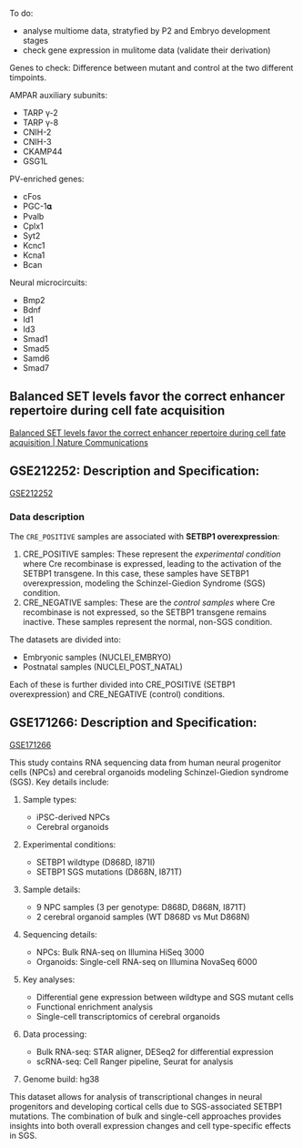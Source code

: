 To do:

- analyse multiome data, stratyfied by P2 and Embryo development stages
- check gene expression in mulitome data (validate their derivation)

Genes to check:
Difference between mutant and control at the two different timpoints.

AMPAR auxiliary subunits:
- TARP γ-2
- TARP γ-8
- CNIH-2
- CNIH-3
- CKAMP44
- GSG1L

PV-enriched genes:
- cFos
- PGC-1𝛂
- Pvalb
- Cplx1
- Syt2
- Kcnc1
- Kcna1
- Bcan

Neural microcircuits:
- Bmp2
- Bdnf
- Id1
- Id3
- Smad1
- Smad5
- Samd6
- Smad7


## Balanced SET levels favor the correct enhancer repertoire during cell fate acquisition

[Balanced SET levels favor the correct enhancer repertoire during cell fate acquisition | Nature Communications](https://www.nature.com/articles/s41467-023-39043-x)


## GSE212252: Description and Specification:
[GSE212252](https://www.ncbi.nlm.nih.gov/geo/query/acc.cgi?acc=GSE212252)

### Data description
The `CRE_POSITIVE` samples are associated with **SETBP1 overexpression**:
1. CRE_POSITIVE samples: These represent the *experimental condition* where Cre recombinase is expressed, leading to the activation of the SETBP1 transgene. In this case, these samples have SETBP1 overexpression, modeling the Schinzel-Giedion Syndrome (SGS) condition.
2. CRE_NEGATIVE samples: These are the *control samples* where Cre recombinase is not expressed, so the SETBP1 transgene remains inactive. These samples represent the normal, non-SGS condition.
   
The datasets are divided into:
- Embryonic samples (NUCLEI_EMBRYO)
- Postnatal samples (NUCLEI_POST_NATAL)

Each of these is further divided into CRE_POSITIVE (SETBP1 overexpression) and CRE_NEGATIVE (control) conditions.


## GSE171266: Description and Specification:
[GSE171266](https://www.ncbi.nlm.nih.gov/geo/query/acc.cgi?acc=GSE171266)

This study contains RNA sequencing data from human neural progenitor cells (NPCs) and cerebral organoids modeling Schinzel-Giedion syndrome (SGS). Key details include:

1. Sample types:

   - iPSC-derived NPCs
   - Cerebral organoids
2. Experimental conditions:

   - SETBP1 wildtype (D868D, I871I)
   - SETBP1 SGS mutations (D868N, I871T)
3. Sample details:

   - 9 NPC samples (3 per genotype: D868D, D868N, I871T)
   - 2 cerebral organoid samples (WT D868D vs Mut D868N)
4. Sequencing details:

   - NPCs: Bulk RNA-seq on Illumina HiSeq 3000
   - Organoids: Single-cell RNA-seq on Illumina NovaSeq 6000
5. Key analyses:

   - Differential gene expression between wildtype and SGS mutant cells
   - Functional enrichment analysis
   - Single-cell transcriptomics of cerebral organoids
6. Data processing:

   - Bulk RNA-seq: STAR aligner, DESeq2 for differential expression
   - scRNA-seq: Cell Ranger pipeline, Seurat for analysis
7. Genome build: hg38

This dataset allows for analysis of transcriptional changes in neural progenitors and developing cortical cells due to SGS-associated SETBP1 mutations. The combination of bulk and single-cell approaches provides insights into both overall expression changes and cell type-specific effects in SGS.
